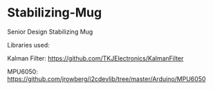 # Stabilizing-Mug
Senior Design Stabilizing Mug

Libraries used:

Kalman Filter: 
https://github.com/TKJElectronics/KalmanFilter

MPU6050: 
https://github.com/jrowberg/i2cdevlib/tree/master/Arduino/MPU6050

